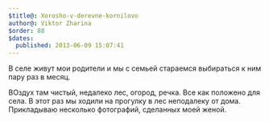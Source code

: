 ```yaml
---
$title@: Xorosho-v-derevne-kornilovo
author@: Viktor Zharina
$order: 88
$dates:
  published: 2013-06-09 15:07:41
---
```

В селе живут мои родители и мы с семьей стараемся выбираться к ним пару раз в месяц.

ВОздух там чистый, недалеко лес, огород, речка. Все как положено для села. В этот раз мы ходили на прогулку в лес неподалеку от дома. Прикладываю несколько фотографий, сделанных моей женой.



<a target="_blank" href="http://fotki.yandex.ru/users/joycenter/view/947302/"><img src="http://img-fotki.yandex.ru/get/6721/7044963.0/0_e7466_21ca1dfe_L.jpg" title="" alt="" border="0"/></a><br/>

<a target="_blank" href="http://fotki.yandex.ru/users/joycenter/view/947303/"><img src="http://img-fotki.yandex.ru/get/9228/7044963.0/0_e7467_a9f7f5b8_L.jpg" title="" alt="" border="0"/></a><br/>

<a target="_blank" href="http://fotki.yandex.ru/users/joycenter/view/947304/"><img src="http://img-fotki.yandex.ru/get/9164/7044963.0/0_e7468_79243412_L.jpg" title="" alt="" border="0"/></a><br/>

<a target="_blank" href="http://fotki.yandex.ru/users/joycenter/view/947301/"><img src="http://img-fotki.yandex.ru/get/6701/7044963.0/0_e7465_105b5919_L.jpg" title="" alt="" border="0"/></a><br/>

<a target="_blank" href="http://fotki.yandex.ru/users/joycenter/view/947305/"><img src="http://img-fotki.yandex.ru/get/9218/7044963.0/0_e7469_7c6983a5_L.jpg" title="" alt="" border="0"/></a><br/>